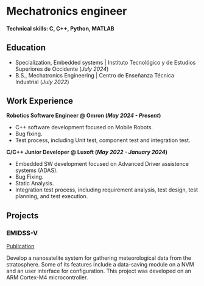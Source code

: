 # Mechatronics engineer

#### Technical skills: C, C++, Python, MATLAB

## Education
- Specialization, Embedded systems | Instituto Tecnológico y de Estudios Superiores de Occidente (_July 2024_)
- B.S., Mechatronics Engineering | Centro de Enseñanza Técnica Industrial (_July 2022_)

## Work Experience
**Robotics Software Engineer @ Omron (_May 2024 - Present_)**
- C++ software development focused on Mobile Robots.
- Bug fixing.
- Test process, including Unit test, component test and integration test.

**C/C++ Junior Developer @ Luxoft (_May 2022 - January 2024_)**
- Embedded SW development focused on Advanced Driver assistence systems (ADAS).
- Bug Fixing.
- Static Analysis.
- Integration test process, including requirement analysis, test design, test planning, and test execution.

## Projects
### EMIDSS-V
[Publication](https://hdl.handle.net/11117/11064)

Develop a nanosatelite system for gathering meteorological data from the stratosphere. Some of its features include a data-saving module on a NVM and an user interface for configuration. This project was developed on an ARM Cortex-M4 microcontroller.
